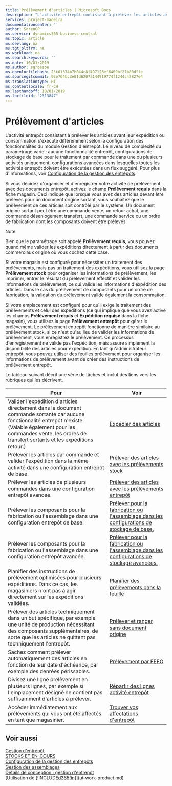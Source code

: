 ```yaml
---
title: Prélèvement d'articles | Microsoft Docs
description: "L'activité entrepôt consistant à prélever les articles avant leur expédition ou consommation s'exécute différemment selon la configuration des fonctionnalités du module Gestion d'entrepôt. Le niveau de complexité du [paramétrage](../configure-warehouse-processes.md) varie : aucune fonctionnalité entrepôt, configurations de stockage de base pour le traitement par commande dans une ou plusieurs activités uniquement, configurations avancées dans lesquelles toutes les activités entrepôt doivent être exécutées dans un flux suggéré."
services: project-madeira
documentationcenter: ''
author: SorenGP
ms.service: dynamics365-business-central
ms.topic: article
ms.devlang: na
ms.tgt_pltfrm: na
ms.workload: na
ms.search.keywords: ''
ms.date: 10/01/2019
ms.author: sgroespe
ms.openlocfilehash: 23c01374b7b044c8f497126ef6409bf27b80dffe
ms.sourcegitcommit: 02e704bc3e01d62072144919774f1244c42827e4
ms.translationtype: HT
ms.contentlocale: fr-CH
ms.lasthandoff: 10/01/2019
ms.locfileid: "2313847"
---
```

# <a name="pick-items"></a>Prélèvement d'articles
L'activité entrepôt consistant à prélever les articles avant leur expédition ou consommation s'exécute différemment selon la configuration des fonctionnalités du module Gestion d'entrepôt. Le niveau de complexité du paramétrage varie : aucune fonctionnalité entrepôt, configurations de stockage de base pour le traitement par commande dans une ou plusieurs activités uniquement, configurations avancées dans lesquelles toutes les activités entrepôt doivent être exécutées dans un flux suggéré. Pour plus d'informations, voir [Configuration de la gestion des entrepôts](warehouse-setup-warehouse.md).

Si vous décidez d'organiser et d'enregistrer votre activité de prélèvement avec des documents entrepôt, activez le champ **Prélèvement requis** dans la fiche magasin. Ceci indique que lorsque vous avez des articles devant être prélevés pour un document origine sortant, vous souhaitez que le prélèvement de ces articles soit contrôlé par le système. Un document origine sortant peut être une commande vente, un retour achat, une commande désenlogement transfert, une commande service ou un ordre de fabrication dont les composants doivent être prélevés.

> [!NOTE]
> Bien que le paramétrage soit appelé **Prélèvement requis**, vous pouvez quand même valider les expéditions directement à partir des documents commerciaux origine où vous cochez cette case.

Si votre magasin est configuré pour nécessiter un traitement des prélèvements, mais pas un traitement des expéditions, vous utilisez la page **Prélèvement stock** pour organiser les informations de prélèvement, les imprimer, entrer le résultat du prélèvement effectif et valider les informations de prélèvement, ce qui valide les informations d'expédition des articles. Dans le cas du prélèvement de composants pour un ordre de fabrication, la validation du prélèvement valide également la consommation.

Si votre emplacement est configuré pour qu'il exige le traitement des prélèvements et celui des expéditions (ce qui implique que vous avez activé les champs **Prélèvement requis** et **Expédition requise** dans la fiche magasin), vous utilisez la page **Prélèvement entrepôt** pour gérer le prélèvement. Le prélèvement entrepôt fonctionne de manière similaire au prélèvement stock, si ce n'est qu'au lieu de valider les informations de prélèvement, vous enregistrez le prélèvement. Ce processus d'enregistrement ne valide pas l'expédition, mais assure simplement la disponibilité des articles pour expédition. En tant qu'administrateur entrepôt, vous pouvez utiliser des feuilles prélèvement pour organiser les informations de prélèvement avant de créer des instructions de prélèvement entrepôt.

Le tableau suivant décrit une série de tâches et inclut des liens vers les rubriques qui les décrivent.   

|**Pour**|**Voir**|
|------------|-------------|  
|Valider l'expédition d'articles directement dans le document commande sortante car aucune fonctionnalité entrepôt n'existe. (Valable également pour les commandes vente, les ordres de transfert sortants et les expéditions retour.)|[Expédier des articles](warehouse-how-ship-items.md)|  
|Prélever les articles par commande et valider l'expédition dans la même activité dans une configuration entrepôt de base.|[Prélever des articles avec les prélèvements stock](warehouse-how-to-pick-items-with-inventory-picks.md)|
|Prélever les articles de plusieurs commandes dans une configuration entrepôt avancée.|[Prélever des articles avec les prélèvements entrepôt](warehouse-how-to-pick-items-for-warehouse-shipment.md)|  
|Prélever les composants pour la fabrication ou l'assemblage dans une configuration entrepôt de base.|[Prélever pour la fabrication ou l'assemblage dans les configurations de stockage de base.](warehouse-how-to-pick-for-production.md)|
|Prélever les composants pour la fabrication ou l'assemblage dans une configuration entrepôt avancée.|[Prélever pour la fabrication ou l'assemblage dans les configurations de stockage avancées.](warehouse-how-to-pick-for-internal-operations-in-advanced-warehousing.md)|  
|Planifier des instructions de prélèvement optimisées pour plusieurs expéditions. Dans ce cas, les magasiniers n'ont pas à agir directement sur les expéditions validées.|[Planifier des prélèvements dans la feuille](warehouse-how-to-plan-picks-in-worksheets.md)|  
|Prélever des articles techniquement dans un but spécifique, par exemple une unité de production nécessitant des composants supplémentaires, de sorte que les articles ne quittent pas techniquement l'entrepôt.|[Prélever et ranger sans document origine](warehouse-how-to-create-put-aways-from-internal-put-aways.md)|
|Sachez comment prélever automatiquement des articles en fonction de leur date d'échéance, par exemple des denrées périssables.|[Prélèvement par FEFO](warehouse-picking-by-fefo.md)|
|Divisez une ligne prélèvement en plusieurs lignes, par exemple si l'emplacement désigné ne contient pas suffisamment d'articles à prélever.|[Répartir des lignes activité entrepôt](warehouse-how-to-split-warehouse-activity-lines.md)|
|Accéder immédiatement aux prélèvements qui vous ont été affectés en tant que magasinier.|[Trouver vos affectations d'entrepôt](warehouse-how-to-find-your-warehouse-assignments.md)|  

## <a name="see-also"></a>Voir aussi  
[Gestion d’entrepôt](warehouse-manage-warehouse.md)  
[STOCKS ET EN-COURS](inventory-manage-inventory.md)  
[Configuration de la gestion des entrepôts](warehouse-setup-warehouse.md)     
[Gestion des assemblages](assembly-assemble-items.md)    
[Détails de conception : gestion d'entrepôt](design-details-warehouse-management.md)  
[Utilisation de [!INCLUDE[d365fin](includes/d365fin_md.md)]](ui-work-product.md)
